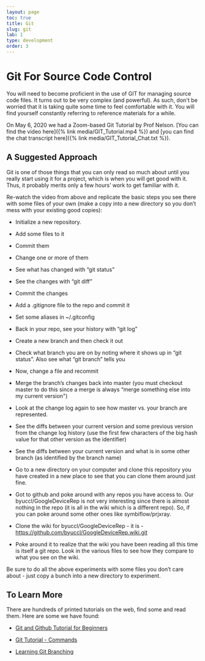 ```yaml
---
layout: page
toc: true
title: Git
slug: git
lab: 1
type: development
order: 3
---
```



# Git For Source Code Control

You will need to become proficient in the use of GIT for managing source code files.  It turns out to be very complex (and powerful).  As such, don't be worried that it is taking quite some time to feel comfortable with it. You will find yourself constantly referring to reference materials for a while.

On May 6, 2020 we had a Zoom-based Git Tutorial by Prof Nelson.  [You can find the video here]({% link media/GIT_Tutorial.mp4 %}) and [you can find the chat transcript here]({% link media/GIT_Tutorial_Chat.txt %}).

## A Suggested Approach

Git is one of those things that you can only read so much about until you really start using it for a project, which is when you will get good with it.  Thus, it probably merits only a few hours’ work to get familiar with it.  

Re-watch the video from above and replicate the basic steps you see there with some files of your own (make a copy into a new directory so you don’t mess with your existing good copies):

- Initialize a new repository.

- Add some files to it
- Commit them

- Change one or more of them
- See what has changed with “git status”
- See the changes with “git diff”
- Commit the changes

- Add a .gitignore file to the repo and commit it
- Set some aliases in ~/.gitconfig

- Back in your repo, see your history with “git log”

- Create a new branch and then check it out
- Check what branch you are on by noting where it shows up in “git status”.  Also see what “git branch” tells you
- Now, change a file and recommit
- Merge the branch’s changes back into master (you must checkout master to do this since a merge is always “merge something else into my current version")

- Look at the change log again to see how master vs. your branch are represented.
- See the diffs between your current version and some previous version from the change log history (use the first few characters of the big hash value for that other version as the identifier)
- See the diffs between your current version and what is in some other branch (as identified by the branch name)

- Go to a new directory on your computer and clone this repository you have created in a new place to see that you can clone them around just fine.

- Got to github and poke around with any repos you have access to.  Our byuccl/GoogleDeviceRep is not very interesting since there is almost nothing in the repo (it is all in the wiki which is a different repo).  So, if you can poke around some other ones like symbiflow/prjxray.

- Clone the wiki for byuccl/GoogleDeviceRep - it is - https://github.com/byuccl/GoogleDeviceRep.wiki.git
- Poke around it to realize that the wiki you have been reading all this time is itself a git repo.  Look in the various files to see how they compare to what you see on the wiki.

Be sure to do all the above experiments with some files you don’t care about - just copy a bunch into a new directory to experiment. 

## To Learn More


There are hundreds of printed tutorials on the web, find some and read them.  Here are some we have found:

- [Git and Github Tutorial for Beginners](https://product.hubspot.com/blog/git-and-github-tutorial-for-beginners)

- [Git Tutorial - Commands](https://www.edureka.co/blog/git-tutorial/)

- [Learning Git Branching](https://learngitbranching.js.org/?locale=en_US)

